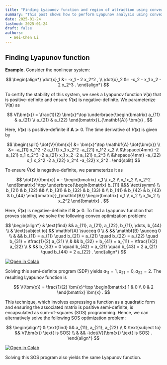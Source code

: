 ```yaml
---
title: "Finding Lyapunov function and region of attraction using convex optimization"
summary: "This post shows how to perform Lyapunov analysis using convex optimization."
date: 2025-01-24
lastmod: 2025-01-24
draft: false
authors:
  - Wei-Chen Li
---
```


## Finding Lyapunov function

<div class="rounded-border">

<b>Example.</b> Consider the nonlinear system:

$$
\begin{align*}
  \dot{x}_1 &= -x_1 - 2 x_2^2 ,  \\
  \dot{x}_2 &= -x_2 - x_1 x_2 - 2 x_2^3 .
\end{align*}
$$

To certify the stability of this system, we seek a Lyapunov function $V(\bm{x})$ that is positive-definite and ensure $\dot{V}(\bm{x})$ is negative-definite. We parameterize $V(\bm{x})$ as

$$
V(\bm{x}) = \frac{1}{2} \bm{x}^\top \underbrace{\begin{bmatrix} a_{11} & a_{21} \\ a_{21} & a_{22} \end{bmatrix}}_{\mathbf{A}} \bm{x} ,
$$

Here, $V(\bm{x})$ is positive-definite if $\mathbf{A} \succeq 0$. The time derivative of $V(\bm{x})$ is given by

$$
\begin{split}
  \dot{V}(\bm{x})
  &= \bm{x}^\top \mathbf{A} \dot{\bm{x}}  \\
  &= -a_{11} x_1^2 -2 a_{11} x_1 x_2^2 -a_{21} x_1^2 x_2 \\
  &\hspace{4mm} -2 a_{21} x_1 x_2^3 -2 a_{21} x_1 x_2 -2 a_{21} x_2^3 \\
  &\hspace{4mm} -a_{22} x_1 x_2^2 -2 a_{22} x_2^4 -a_{22} x_2^2 .
\end{split}
$$

To ensure $\dot{V}(\bm{x})$ is negative-definite, we parameterize it as

$$
\dot{V}(\bm{x}) = -
  \begin{bmatrix} x_1 \\ x_2 \\ x_1x_2 \\ x_2^2 \end{bmatrix}^\top
  \underbrace{\begin{bmatrix} b_{11} &&& \text{symm} \\ b_{21} & b_{22} && \\ b_{31} & b_{32} & b_{33} & \\ b_{41} & b_{42} & b_{43} & b_{44} \end{bmatrix}}_{\mathbf{B}}
  \begin{bmatrix} x_1 \\ x_2 \\ x_1x_2 \\ x_2^2 \end{bmatrix} .
$$

Here, $\dot{V}(\bm{x})$ is negative-definite if $\mathbf{B} \succeq 0$.
To find a Lyapunov function that proves stability, we solve the following convex optimization problem:

$$
\begin{align*}
  & \text{find} && a_{11}, a_{21}, a_{22}, b_{11}, \dots, b_{44}  \\
  & \text{subject to} && \mathbf{A} \succeq 0 \\
  &                   && \mathbf{B} \succeq 0 \\
  &                   && b_{11} = a_{11} \quad b_{21} = a_{21} \quad b_{22} = a_{22} \quad b_{31} = \tfrac{1}{2} a_{21} \\
  &                   && b_{32} + b_{41} = a_{11} + \tfrac{1}{2} a_{22} \\
  &                   && b_{33} = 0 \quad b_{42} = a_{21} \quad b_{43} = 2 a_{21} \quad b_{44} = 2 a_{22} .
\end{align*}
$$

<a target="_blank" href="https://colab.research.google.com/github/wei-chen-li/wei-chen-li.github.io/blob/main/content/post/convex-lyapunov-search/notebooks/simple-nonlinear-system.ipynb">
  <img src="https://colab.research.google.com/assets/colab-badge.svg" alt="Open in Colab" class="no-margin"/>
</a>

Solving this semi-definite program (SDP) yields $a_{11}=1, a_{21}=0, a_{22}=2$. The resulting Lyapunov function is

$$
V(\bm{x}) = \frac{1}{2} \bm{x}^\top \begin{bmatrix} 1 & 0 \\ 0 & 2 \end{bmatrix} \bm{x} .
$$

This technique, which involves expressing a function as a quadratic form and ensuring the associated matrix is positive semi-definite, is encapsulated as sum-of-squares (SOS) programming. Hence, we can alternatively solve the following SOS optimization problem:

$$
\begin{align*}
  & \text{find} && a_{11}, a_{21}, a_{22}  \\
  & \text{subject to} && V(\bm{x}) \text{ is SOS} \\
  &                   && -\dot{V}(\bm{x}) \text{ is SOS} .
\end{align*}
$$

<a target="_blank" href="https://colab.research.google.com/github/wei-chen-li/wei-chen-li.github.io/blob/main/content/post/convex-lyapunov-search/notebooks/simple-nonlinear-system.ipynb">
  <img src="https://colab.research.google.com/assets/colab-badge.svg" alt="Open in Colab" class="no-margin"/>
</a>

Solving this SOS program also yields the same Lyapunov function.
</div>
